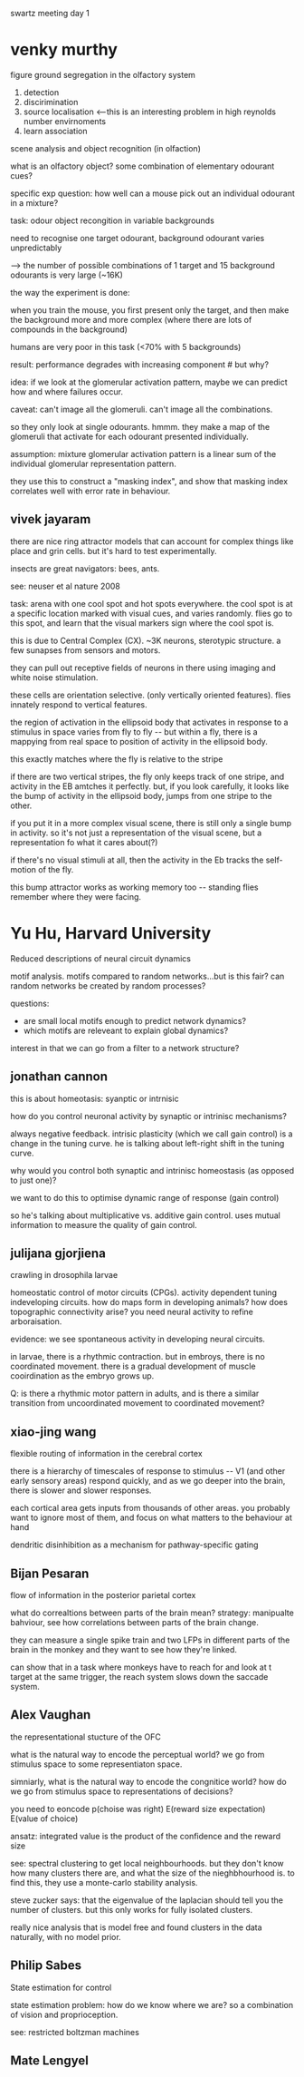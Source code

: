 swartz meeting day 1

# venky murthy 
figure ground segregation in the olfactory system

1. detection
2. discirimination
3. source localisation <--this is an interesting problem in high reynolds number envirnoments
4. learn association 

scene analysis and object recognition (in olfaction)

what is an olfactory object? some combination of elementary odourant cues?

specific exp question: how well can a mouse pick out an individual odourant in a mixture?

task: odour object recongition in variable backgrounds

need to recognise one target odourant, background odourant varies unpredictably 

--> the number of possible combinations of 1 target and 15 background odourants is very large (~16K)

the way the experiment is done:

when you train the mouse, you first present only the target, and then make the background more and more complex (where there are lots of compounds in the background)

humans are very poor in this task (<70% with 5 backgrounds)

result: performance degrades with increasing component # 
but why? 

idea: if we look at the glomerular activation pattern, maybe we can predict how and where failures occur. 

caveat: can't image all the glomeruli. can't image all the combinations. 

so they only look at single odourants. hmmm. they make a map of the glomeruli that activate for each odourant presented individually. 

assumption: mixture glomerular activation pattern is a linear sum of the individual glomerular representation pattern. 

they use this to construct a "masking index", and show that masking index correlates well with error rate in behaviour. 

## vivek jayaram

there are nice ring attractor models that can account for complex things like place and grin cells. but it's hard to test experimentally. 

insects are great navigators: bees, ants. 

see: neuser et al nature 2008

task: arena with one cool spot and hot spots everywhere. the cool spot is at a specific location marked with visual cues, and varies randomly. flies go to this spot, and learn that the visual markers sign where the cool spot is.

this is due to Central Complex (CX). ~3K neurons, sterotypic structure. a few sunapses from sensors and motors. 

they can pull out receptive fields of neurons in there using imaging and white noise stimulation. 

these cells are orientation selective. (only vertically oriented features). flies innately respond to vertical features. 

the region of activation in the ellipsoid body that activates in response to a stimulus in space varies from fly to fly -- but within a fly, there is a mappying from real space to position of activity in the ellipsoid body. 

this exactly matches where the fly is relative to the stripe

if there are two vertical stripes, the fly only keeps track of one stripe, and activity in the EB amtches it perfectly. but, if you look carefully, it looks like the bump of activity in the ellipsoid body, jumps from one stripe to the other. 

if you put it in a more complex visual scene, there is still only a single bump in activity. so it's not just a representation of the visual scene, but a representation fo what it cares about(?)

if there's no visual stimuli at all, then the activity in the Eb tracks the self-motion of the fly. 

this bump attractor works as working memory too -- standing flies remember where they were facing. 

# Yu Hu, Harvard University
Reduced descriptions of neural circuit dynamics 

motif analysis. motifs compared to random networks...but is this fair? can random networks be created by random processes?

questions:
- are small local motifs enough to predict network dynamics?
- which motifs are releveant to explain global dynamics? 

interest in that we can go from a filter to a network structure? 

## jonathan cannon

this is about homeotasis: syanptic or intrnisic 

how do you control neuronal activity by synaptic or intrinisc mechanisms?

always negative feedback. intrisic plasticity (which we call gain control) is a change in the tuning curve. he is talking about left-right shift in the tuning curve. 

why would you control both synaptic and intrinisc homeostasis (as opposed to just one)? 

we want to do this to optimise dynamic range of response (gain control)

so he's talking about multiplicative vs. additive gain control. uses mutual information to measure the quality of gain control. 

## julijana gjorjiena

crawling in drosophila larvae

homeostatic control of motor circuits (CPGs). activity dependent tuning indeveloping circuits. how do maps form in developing animals? how does topographic connectivity arise? you need neural activity to refine arboraisation. 

evidence: we see spontaneous activity in developing neural circuits. 

in larvae, there is a rhythmic contraction. but in embroys, there is no coordinated movement. there is a gradual development of muscle cooirdination as the embryo grows up. 

Q: is there a rhythmic motor pattern in adults, and is there a similar transition from uncoordinated movement to coordinated movement? 

## xiao-jing wang

flexible routing of information in the cerebral cortex

there is a hierarchy of timescales of response to stimulus -- V1 (and other early sensory areas) respond quickly, and as we go deeper into the brain, there is slower and slower responses. 

each cortical area gets inputs from thousands of other areas. you probably want to ignore most of them, and focus on what matters to the behaviour at hand

dendritic disinhibition as a mechanism for pathway-specific gating

## Bijan Pesaran 

flow of information in the posterior parietal cortex

what do correaltions between parts of the brain mean? strategy: manipualte bahviour, see how correlations between parts of the brain change. 

they can measure a single spike train and two LFPs in different parts of the brain in the monkey and they want to see how they're linked. 

can show that in a task where monkeys have to reach for and look at t target at the same trigger, the reach system slows down the saccade system. 

## Alex Vaughan

the representational stucture of the OFC

what is the natural way to encode the perceptual world? we go from stimulus space to some representiaton space. 

simniarly, what is the natural way to encode the congnitice world? how do we go from stimulus space to representations of decisions? 

you need to eoncode
p(choise was right)
E(reward size expectation)
E(value of choice)

ansatz: integrated value is the product of the confidence and the reward size 

see: spectral clustering to get local neighbourhoods. but they don't know how many clusters there are, and what the size of the nieghbhourhood is. to find this, they use a monte-carlo stability analysis. 

steve zucker says: that the eigenvalue of the laplacian should tell you the number of clusters. but this only works for fully isolated clusters. 

really nice analysis that is model free and found clusters in the data naturally, with no model prior. 

## Philip Sabes

State estimation for control

state estimation problem: how do we know where we are? so a combination of vision and proprioception. 

see: restricted boltzman machines



## Mate Lengyel







